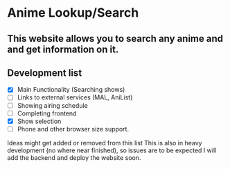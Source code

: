 # Anime Lookup/Search
## This website allows you to search any anime and and get information on it.

## Development list
- [x] Main Functionality (Searching shows)
- [ ] Links to external services (MAL, AniList)
- [ ] Showing airing schedule
- [ ] Completing frontend
- [x] Show selection
- [ ] Phone and other browser size support.

Ideas might get added or removed from this list
This is also in heavy development (no where near finished), so issues are to be expected
I will add the backend and deploy the website soon.
